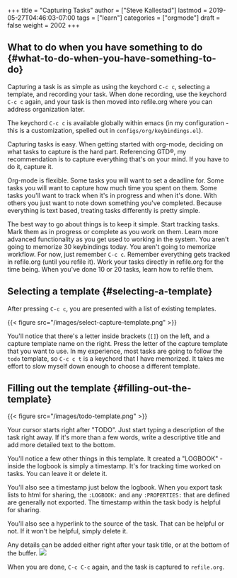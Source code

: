 +++
title = "Capturing Tasks"
author = ["Steve Kallestad"]
lastmod = 2019-05-27T04:46:03-07:00
tags = ["learn"]
categories = ["orgmode"]
draft = false
weight = 2002
+++

## What to do when you have something to do {#what-to-do-when-you-have-something-to-do}

Capturing a task is as simple as using the keychord `C-c c`, selecting a
template, and recording your task.  When done recording, use the keychord `C-c
c` again, and your task is then moved into refile.org where you can address
organization later.

The keychord `C-c c` is available globally within emacs (in my configuration -
this is a customization, spelled out in `configs/org/keybindings.el`).

Capturing tasks is easy.  When getting started with org-mode, deciding on what
tasks to capture is the hard part.  Referencing GTD®, my recommendation is to
capture everything that's on your mind.  If you have to do it, capture it.

Org-mode is flexible.  Some tasks you will want to set a deadline for.  Some
tasks you will want to capture how much time you spent on them.  Some tasks
you'll want to track when it's in progress and when it's done.  With others
you just want to note down something you've completed.  Because everything is
text based, treating tasks differently is pretty simple.

The best way to go about things is to keep it simple.  Start tracking tasks.
Mark them as in progress or complete as you work on them.  Learn more advanced
functionality as you get used to working in the system.  You aren't going to
memorize 30 keybindings today.  You aren't going to memorize workflow.  For
now, just remember `C-c c`.  Remember everything gets tracked in refile.org
(until you refile it).  Work your tasks directly in refile.org for the time
being.  When you've done 10 or 20 tasks, learn how to refile them.


## Selecting a template {#selecting-a-template}

After pressing `C-c c`, you are presented with a list of existing templates.

{{< figure src="/images/select-capture-template.png" >}}

You'll notice that there's a letter inside brackets (`[]`) on the left, and a
capture template name on the right.  Press the letter of the capture template
that you want to use.  In my experience, most tasks are going to follow the
`todo` template, so `C-c c t` is a keychord that I have memorized.  It takes me
effort to slow myself down enough to choose a different template.


## Filling out the template {#filling-out-the-template}

{{< figure src="/images/todo-template.png" >}}

Your cursor starts right after "TODO".  Just start typing a description of the
task right away.  If it's more than a few words, write a descriptive title and
add more detailed text to the bottom.

You'll notice a few other things in this template.  It created a "LOGBOOK" -
inside the logbook is simply a timestamp.  It's for tracking time worked on
tasks.  You can leave it or delete it.

You'll also see a timestamp just below the logbook.  When you export task lists
to html for sharing, the `:LOGBOOK:` and any `:PROPERTIES:` that are defined
are generally not exported.  The timestamp within the task body is helpful for
sharing.

You'll also see a hyperlink to the source of the task.  That can be helpful or
not.  If it won't be helpful, simply delete it.

Any details can be added either right after your task title, or at the bottom
of the buffer.
![](/images/todo-example.png)

When you are done, `C-c C-c` again, and the task is captured to `refile.org`.
